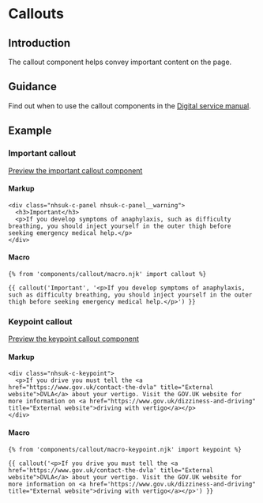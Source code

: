 # Callouts

## Introduction

The callout component helps convey important content on the page.

## Guidance

Find out when to use the callout components in the [Digital service manual]().

## Example

### Important callout

[Preview the important callout component]()

#### Markup

    <div class="nhsuk-c-panel nhsuk-c-panel__warning">
      <h3>Important</h3>
      <p>If you develop symptoms of anaphylaxis, such as difficulty breathing, you should inject yourself in the outer thigh before seeking emergency medical help.</p>
    </div>

#### Macro

    {% from 'components/callout/macro.njk' import callout %}

    {{ callout('Important', '<p>If you develop symptoms of anaphylaxis, such as difficulty breathing, you should inject yourself in the outer thigh before seeking emergency medical help.</p>') }}

### Keypoint callout

[Preview the keypoint callout component]()

#### Markup

    <div class="nhsuk-c-keypoint">
      <p>If you drive you must tell the <a href="https://www.gov.uk/contact-the-dvla" title="External website">DVLA</a> about your vertigo. Visit the GOV.UK website for more information on <a href="https://www.gov.uk/dizziness-and-driving" title="External website">driving with vertigo</a></p>
    </div>

#### Macro

    {% from 'components/callout/macro-keypoint.njk' import keypoint %}

    {{ callout('<p>If you drive you must tell the <a href='https://www.gov.uk/contact-the-dvla' title="External website">DVLA</a> about your vertigo. Visit the GOV.UK website for more information on <a href='https://www.gov.uk/dizziness-and-driving" title="External website">driving with vertigo</a></p>') }}
